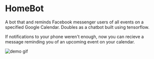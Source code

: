 # HomeBot
A bot that and reminds Facebook messenger users of all events on a specified Google Calendar. Doubles as a chatbot built using tensorflow.

If notifications to your phone weren't enough, now you can recieve a message reminding you of an upcoming event on your calendar. 

![demo gif](https://media.giphy.com/media/vFKqnCdLPNOKc/giphy.gif)

